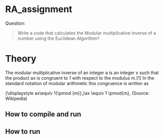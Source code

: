 # RA_assignment

Question:
> Write a code that calculates the Modular multiplicative inverse of a number using the Euclidean Algorithm?

# Theory
The modular multiplicative inverse of an integer a is an integer x such that the product ax is congruent to 1 with respect to the modulus m.[1] In the standard notation of modular arithmetic this congruence is written as

{\displaystyle ax\equiv 1{\pmod {m}},}ax \equiv 1 \pmod{m}, (Source: Wikipedia)


## How to compile and run


## How to run 
